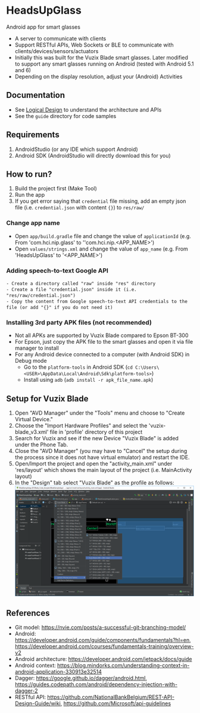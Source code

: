 # HeadsUpGlass
Android app for smart glasses
- A server to communicate with clients
- Support RESTful APIs, Web Sockets or BLE to communicate with clients/devices/sensors/actuators
- Initially this was built for the Vuzix Blade smart glasses. Later modified to support any smart glasses running on Android (tested with Android 5.1 and 6)
- Depending on the display resolution, adjust your (Android) Activities


## Documentation
- See [Logical Design](https://docs.google.com/document/d/1gdXW0ksE7j95bPe-f9ssFdg3P_WM-jFo96uOsl2pjFU/view?usp=sharing) to understand the architecture and APIs
- See the `guide` directory for code samples


## Requirements
1. AndroidStudio (or any IDE which support Android)
2. Android SDK (AndroidStudio will directly download this for you)


## How to run?
1. Build the project first (Make Tool)
2. Run the app
3. If you get error saying that `credential` file missing, add an empty json file (i.e. `credential.json` with content `{}`) to `res/raw/`


### Change app name
- Open `app/build.gradle` file and change the value of `applicationId` (e.g. From 'com.hci.nip.glass' to ''com.hci.nip.<APP_NAME>')
- Open `values/strings.xml` and change the value of `app_name` (e.g. From 'HeadsUpGlass' to '<APP_NAME>')


### Adding speech-to-text Google API
    - Create a directory called "raw" inside "res" directory
    - Create a file "credential.json" inside it (i.e. "res/raw/credential.json")
    - Copy the content from Google speech-to-text API credentials to the file (or add "{}" if you do not need it)


### Installing 3rd party APK files (not recommended)
- Not all APKs are supported by Vuzix Blade compared to Epson BT-300
- For Epson, just copy the APK file to the smart glasses and open it via file manager to install
- For any Android device connected to a computer (with Android SDK) in Debug mode
    - Go to the `platform-tools` in Android SDK (`cd C:\Users\<USER>\AppData\Local\Android\Sdk\platform-tools>`)
    - Install using `adb` (`adb install -r apk_file_name.apk`)


## Setup for Vuzix Blade
1. Open "AVD Manager" under the "Tools" menu and choose to "Create Virtual Device."
2. Choose the "Import Hardware Profiles"  and select the 'vuzix-blade_v3.xml' file in 'profile' directory of this project
3. Search for Vuzix and see if the new Device "Vuzix Blade" is added under the Phone Tab.
4. Close the "AVD Manager" (you may have to "Cancel" the setup during the process since it does not have virtual emulator) and restart the IDE.
5. Open/Import the project and open the "activity_main.xml" under 'res/layout' which shows the main layout of the project (i.e. MainActivity layout)
6. In the "Design" tab select "Vuzix Blade" as the profile as follows: ![Web Page](profile/Blade_hardware_profile_Selection.png)


## References
- Git model: https://nvie.com/posts/a-successful-git-branching-model/
- Android: https://developer.android.com/guide/components/fundamentals?hl=en, https://developer.android.com/courses/fundamentals-training/overview-v2
- Android architecture: https://developer.android.com/jetpack/docs/guide 
- Android context: https://blog.mindorks.com/understanding-context-in-android-application-330913e32514 
- Dagger: https://google.github.io/dagger/android.html, https://guides.codepath.com/android/dependency-injection-with-dagger-2
- RESTful API: https://github.com/NationalBankBelgium/REST-API-Design-Guide/wiki,  https://github.com/Microsoft/api-guidelines




